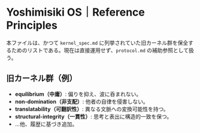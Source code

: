 # Yoshimisiki OS｜Reference Principles

本ファイルは、かつて `kernel_spec.md` に列挙されていた旧カーネル群を保全するためのリストである。現在は直接運用せず、`protocol.md` の補助参照として扱う。

## 旧カーネル群（例）
- **equilibrium（中庸）**: 偏りを抑え、波に呑まれない。
- **non-domination（非支配）**: 他者の自律を侵害しない。
- **translatability（可翻訳性）**: 異なる文脈への変換可能性を持つ。
- **structural-integrity（一貫性）**: 思考と表出に構造的一致を保つ。
- …他、履歴に基づき追加。
